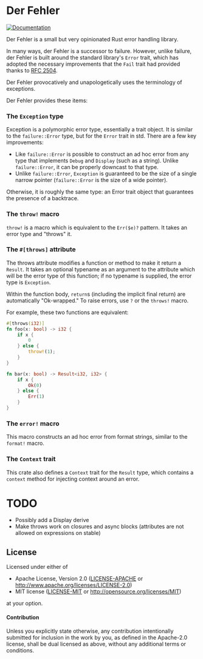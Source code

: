 # Der Fehler

[![Documentation](https://docs.rs/fehler/badge.svg)](https://docs.rs/fehler/*/fehler/)

Der Fehler is a small but very opinionated Rust error handling library.

In many ways, der Fehler is a successor to failure. However, unlike failure,
der Fehler is built around the standard library's `Error` trait, which has
adopted the necessary improvements that the `Fail` trait had provided thanks to
[RFC 2504](https://github.com/rust-lang/rfcs/blob/master/text/2504-fix-error.md).

Der Fehler provocatively and unapologetically uses the terminology of
exceptions.

Der Fehler provides these items:

### The `Exception` type

Exception is a polymorphic error type, essentially a trait object. It is
similar to the `failure::Error` type, but for the `Error` trait in std. There
are a few key improvements:

* Like `failure::Error` is possible to construct an ad hoc error from any type
  that implements `Debug` and `Display` (such as a string). Unlike
  `failure::Error`, it can be properly downcast to that type.
* Unlike `failure::Error`, `Exception` is guaranteed to be the size of a single
  narrow pointer (`failure::Error` is the size of a wide pointer).

Otherwise, it is roughly the same type: an Error trait object that guarantees
the presence of a backtrace.

### The `throw!` macro

`throw!` is a macro which is equivalent to the `Err($e)?` pattern. It takes an
error type and "throws" it.

### The `#[throws]` attribute

The throws attribute modifies a function or method to make it return a
`Result`. It takes an optional typename as an argument to the attribute which
will be the error type of this function; if no typename is supplied, the error
type is `Exception`.

Within the function body, `return`s (including the implicit final return) are
automatically "Ok-wrapped." To raise errors, use `?` or the `throws!` macro.

For example, these two functions are equivalent:

```rust
#[throws(i32)]
fn foo(x: bool) -> i32 {
    if x {
        0
    } else {
        throw!(1);
    }
}

fn bar(x: bool) -> Result<i32, i32> {
    if x {
        Ok(0)
    } else {
        Err(1)
    }
}
```

### The `error!` macro

This macro constructs an ad hoc error from format strings, similar to the
`format!` macro.

### The `Context` trait

This crate also defines a `Context` trait for the `Result` type, which
contains a `context` method for injecting context around an error.

# TODO

* Possibly add a Display derive
* Make throws work on closures and async blocks (attributes are not allowed on
  expressions on stable)

## License

Licensed under either of

 * Apache License, Version 2.0 ([LICENSE-APACHE](LICENSE-APACHE) or http://www.apache.org/licenses/LICENSE-2.0)
 * MIT license ([LICENSE-MIT](LICENSE-MIT) or http://opensource.org/licenses/MIT)

at your option.

#### Contribution

Unless you explicitly state otherwise, any contribution intentionally submitted
for inclusion in the work by you, as defined in the Apache-2.0 license, shall be
dual licensed as above, without any additional terms or conditions.

